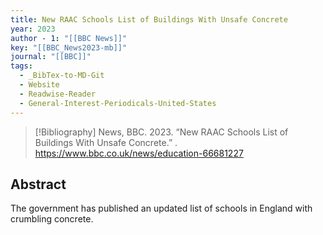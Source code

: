```yaml
---
title: New RAAC Schools List of Buildings With Unsafe Concrete
year: 2023
author - 1: "[[BBC News]]"
key: "[[BBC_News2023-mb]]"
journal: "[[BBC]]"
tags:
  - _BibTex-to-MD-Git
  - Website
  - Readwise-Reader
  - General-Interest-Periodicals-United-States
---
```


> [!Bibliography]
> News, BBC. 2023. “New RAAC Schools List of Buildings With Unsafe Concrete.” . https://www.bbc.co.uk/news/education-66681227

## Abstract
The government has published an updated list of schools in England with crumbling concrete.